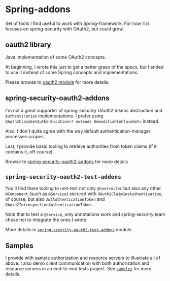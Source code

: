 # Spring-addons

Set of tools I find useful to work with Spring-framework.
For now it is focuses on spring-security with OAuth2, but could grow.

## oauth2 library

Java implementation of some OAuth2 concepts.

At beginning, I wrote this just to get a better grasp of the specs, but I ended to use it instead of some Spring concepts and implementations.

Please browse to [oauth2 module](https://github.com/ch4mpy/spring-addons/tree/master/oauth2) for more details.

## spring-security-oauth2-addons

I'm not a great supporter of spring-security OAuth2 tokens abstraction and `Authentication` implementations.
I prefer using `OAuth2ClaimSetAuthentication<? extends UnmodifiableClaimSet>` instead.

Also, I don't quite agree with the way default authentication-manager processes scopes.

Last, I provide basic tooling to retrieve authorities from token claims (if it contains it, off course).

Browse to [spring-security-oauth2-addons](https://github.com/ch4mpy/spring-addons/tree/master/spring-security-oauth2-addons) for more details

## `spring-security-oauth2-test-addons`

You'll find there tooling to unit-test not only `@Controller` but also any other `@Component` (such as `@Service`) secured with 
`OAuth2ClaimSetAuthentication`, of course, but also `JwtAuthenticationToken` and `OAuth2IntrospectionAuthenticationToken`.

Note that to test a `@Service`, only annotations work and spring-security team chose not to integrate the ones I wrote.

More details in [`spring-security-oauth2-test-addons`](https://github.com/ch4mpy/spring-addons/tree/master/spring-security-test-oauth2-addons) module.

## Samples
I provide with sample authorization and resource servers to illustrate all of above.
I also demo client communication with both authorization and resource servers in an end-to-end tests project.
See [`samples`](https://github.com/ch4mpy/spring-addons/tree/master/samples) for more details.
